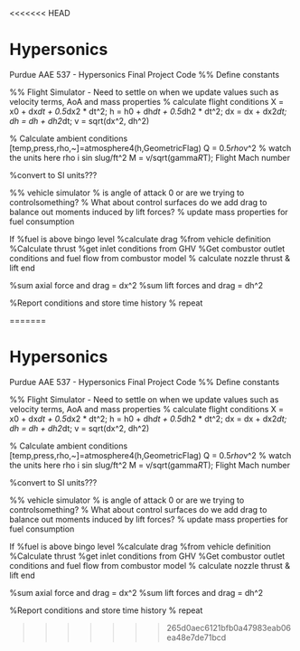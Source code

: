 <<<<<<< HEAD
# Hypersonics
Purdue AAE 537 - Hypersonics Final Project Code
%% Define constants

%% Flight Simulator - Need to settle on when we update values such as velocity terms, AoA and mass properties
  % calculate flight conditions
  X = x0 + dx*dt + 0.5*dx2 * dt^2;
  h = h0 + dh*dt + 0.5*dh2 * dt^2;
  dx = dx + dx2*dt;
  dh = dh + dh2*dt;
  v = sqrt(dx^2, dh^2)
  
  % Calculate ambient conditions
  [temp,press,rho,~]=atmosphere4(h,GeometricFlag)
  Q = 0.5*rho*v^2 % watch the units here rho i sin slug/ft^2
  M = v/sqrt(gamma*R*T); Flight Mach number
  
  %convert to SI units???
  
%% vehicle simulator
  % is angle of attack 0 or are we trying to controlsomething?
    % What about control surfaces do we add drag to balance out moments induced by lift forces?
  % update mass properties for fuel consumption
  
  If %fuel is above bingo level
    %calculate drag
      %from vehicle definition
    %Calculate thrust
      %get inlet conditions from GHV
      %Get combustor outlet conditions and fuel flow from combustor model
      % calculate nozzle thrust & lift
   end
   
   %sum axial force and drag = dx^2
   %sum lift forces and drag = dh^2
   
   %Report conditions and store time history
   % repeat
    


=======
# Hypersonics
Purdue AAE 537 - Hypersonics Final Project Code
%% Define constants

%% Flight Simulator - Need to settle on when we update values such as velocity terms, AoA and mass properties
  % calculate flight conditions
  X = x0 + dx*dt + 0.5*dx2 * dt^2;
  h = h0 + dh*dt + 0.5*dh2 * dt^2;
  dx = dx + dx2*dt;
  dh = dh + dh2*dt;
  v = sqrt(dx^2, dh^2)
  
  % Calculate ambient conditions
  [temp,press,rho,~]=atmosphere4(h,GeometricFlag)
  Q = 0.5*rho*v^2 % watch the units here rho i sin slug/ft^2
  M = v/sqrt(gamma*R*T); Flight Mach number
  
  %convert to SI units???
  
%% vehicle simulator
  % is angle of attack 0 or are we trying to controlsomething?
    % What about control surfaces do we add drag to balance out moments induced by lift forces?
  % update mass properties for fuel consumption
  
  If %fuel is above bingo level
    %calculate drag
      %from vehicle definition
    %Calculate thrust
      %get inlet conditions from GHV
      %Get combustor outlet conditions and fuel flow from combustor model
      % calculate nozzle thrust & lift
   end
   
   %sum axial force and drag = dx^2
   %sum lift forces and drag = dh^2
   
   %Report conditions and store time history
   % repeat
    


>>>>>>> 265d0aec6121bfb0a47983eab06ea48e7de71bcd
